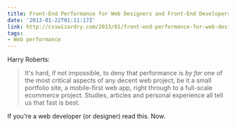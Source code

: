 ```yaml
---
title: Front-End Performance for Web Designers and Front-End Developers
date: '2013-01-22T01:11:17Z'
link: http://csswizardry.com/2013/01/front-end-performance-for-web-designers-and-front-end-developers/
tags:
- Web performance
---
```

Harry Roberts:

> It's hard, if not impossible, to deny that performance is *by far* one of the most critical aspects of any decent web project, be it a small portfolio site, a mobile-first web app, right through to a full-scale ecommerce project. Studies, articles and personal experience all tell us that fast is best.

If you're a web developer (or designer) read this. Now.
